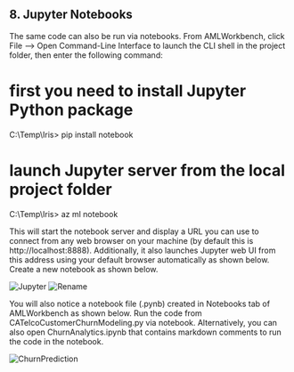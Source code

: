 ## 8. Jupyter Notebooks

The same code can also be run via notebooks. From AMLWorkbench, click File --> Open Command-Line Interface to launch the CLI shell in the project folder, then enter the following command:

# first you need to install Jupyter Python package

C:\Temp\Iris> pip install notebook

# launch Jupyter server from the local project folder

C:\Temp\Iris> az ml notebook

This will start the notebook server and display a URL you can use to connect from any web browser on your machine (by default this is http://localhost:8888). Additionally, it also launches Jupyter web UI from this address using your default browser automatically as shown below. Create a new notebook as shown below.

![Jupyter]()
![Rename]()

You will also notice a notebook file (.pynb) created in Notebooks tab of AMLWorkbench as shown below. Run the code from CATelcoCustomerChurnModeling.py via notebook. Alternatively, you can also open ChurnAnalytics.ipynb that contains markdown comments to run the code in the notebook.

![ChurnPrediction]()



